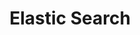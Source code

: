---
blog: https://www.elastic.co/blog
codehost: https://github.com/https://github.com/elastic/elasticsearch
facebook: http://www.facebook.com/elastic.co
images:
- elastic-icon.svg
- elastic-ar21.svg
logohandle: elastic
sort: elasticsearch
title: Elastic Search
twitter: https://x.com/elastic
website: https://www.elastic.co/
wikipedia: https://en.wikipedia.org/wiki/Elasticsearch
---